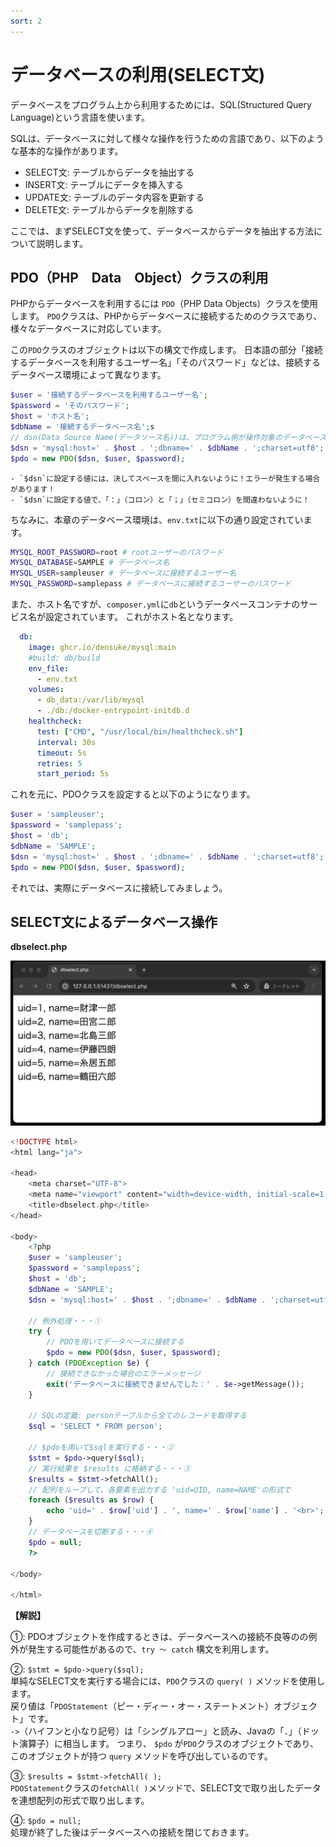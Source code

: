 ```yaml
---
sort: 2
---
```

# データベースの利用(SELECT文)

データベースをプログラム上から利用するためには、SQL(Structured Query Language)という言語を使います。

SQLは、データベースに対して様々な操作を行うための言語であり、以下のような基本的な操作があります。

- SELECT文: テーブルからデータを抽出する
- INSERT文: テーブルにデータを挿入する
- UPDATE文: テーブルのデータ内容を更新する
- DELETE文: テーブルからデータを削除する

ここでは、まずSELECT文を使って、データベースからデータを抽出する方法について説明します。

## PDO（PHP　Data　Object）クラスの利用

PHPからデータベースを利用するには `PDO`（PHP Data Objects）クラスを使用します。
`PDO`クラスは、PHPからデータベースに接続するためのクラスであり、様々なデータベースに対応しています。

この`PDO`クラスのオブジェクトは以下の構文で作成します。
日本語の部分「接続するデータベースを利用するユーザー名」「そのパスワード」などは、接続するデータベース環境によって異なります。

```php
$user = '接続するデータベースを利用するユーザー名';
$password = 'そのパスワード';
$host = 'ホスト名';
$dbName = '接続するデータベース名';s
// dsn(Data Source Name(データソース名))は、プログラム側が操作対象のデータベースを指定するための識別名
$dsn = 'mysql:host=' . $host . ';dbname=' . $dbName . ';charset=utf8'; 
$pdo = new PDO($dsn, $user, $password);
```

```tip
- `$dsn`に設定する値には、決してスペースを間に入れないように！エラーが発生する場合があります！
- `$dsn`に設定する値で、「：」（コロン）と「；」（セミコロン）を間違わないように！
```

ちなみに、本章のデータベース環境は、`env.txt`に以下の通り設定されています。

```bash
MYSQL_ROOT_PASSWORD=root # rootユーザーのパスワード
MYSQL_DATABASE=SAMPLE # データベース名
MYSQL_USER=sampleuser # データベースに接続するユーザー名    
MYSQL_PASSWORD=samplepass # データベースに接続するユーザーのパスワード
```

また、ホスト名ですが、`composer.yml`に`db`というデータベースコンテナのサービス名が設定されています。
これがホスト名となります。

```yaml
  db:
    image: ghcr.io/densuke/mysql:main
    #build: db/build
    env_file:
      - env.txt
    volumes:
      - db_data:/var/lib/mysql
      - ./db:/docker-entrypoint-initdb.d
    healthcheck:
      test: ["CMD", "/usr/local/bin/healthcheck.sh"]
      interval: 30s
      timeout: 5s
      retries: 5
      start_period: 5s
```

これを元に、PDOクラスを設定すると以下のようになります。

```php
$user = 'sampleuser';
$password = 'samplepass';
$host = 'db';
$dbName = 'SAMPLE';
$dsn = 'mysql:host=' . $host . ';dbname=' . $dbName . ';charset=utf8';
$pdo = new PDO($dsn, $user, $password);
```

それでは、実際にデータベースに接続してみましょう。

## SELECT文によるデータベース操作

**dbselect.php**

![](./images/dbselect_display.png)

```php
<!DOCTYPE html>
<html lang="ja">

<head>
    <meta charset="UTF-8">
    <meta name="viewport" content="width=device-width, initial-scale=1.0">
    <title>dbselect.php</title>
</head>

<body>
    <?php
    $user = 'sampleuser';
    $password = 'samplepass';
    $host = 'db';
    $dbName = 'SAMPLE';
    $dsn = 'mysql:host=' . $host . ';dbname=' . $dbName . ';charset=utf8';

    // 例外処理・・・①
    try {
        // PDOを用いてデータベースに接続する
        $pdo = new PDO($dsn, $user, $password);
    } catch (PDOException $e) {
        // 接続できなかった場合のエラーメッセージ
        exit('データベースに接続できませんでした：' . $e->getMessage());
    }

    // SQLの定義: personテーブルから全てのレコードを取得する
    $sql = 'SELECT * FROM person';

    // $pdoを用いて$sqlを実行する・・・②
    $stmt = $pdo->query($sql);
    // 実行結果を $results に格納する・・・③
    $results = $stmt->fetchAll();
    // 配列をループして、各要素を出力する 'uid=UID, name=NAME'の形式で
    foreach ($results as $row) {
        echo 'uid=' . $row['uid'] . ', name=' . $row['name'] . '<br>';
    }
    // データベースを切断する・・・④
    $pdo = null;
    ?>

</body>

</html>
```

**【解説】**

①: PDOオブジェクトを作成するときは、データベースへの接続不良等のの例外が発生する可能性があるので、`try ～ catch` 構文を利用します。

②: `$stmt = $pdo->query($sql);`<br>
単純なSELECT文を実行する場合には、`PDO`クラスの `query( )` メソッドを使用します。<br>
戻り値は「`PDOStatement`（ピー・ディー・オー・ステートメント）オブジェクト」です。<br>
`->`（ハイフンと小なり記号）は「シングルアロー」と読み、Javaの「．」（ドット演算子）に相当します。
つまり、 `$pdo` が`PDO`クラスのオブジェクトであり、このオブジェクトが持つ `query` メソッドを呼び出しているのです。

③: `$results = $stmt->fetchAll( );`<br>
`PDOStatement`クラスの`fetchAll( )`メソッドで、SELECT文で取り出したデータを連想配列の形式で取り出します。

④: `$pdo = null;`<br>
処理が終了した後はデータベースへの接続を閉じておきます。
